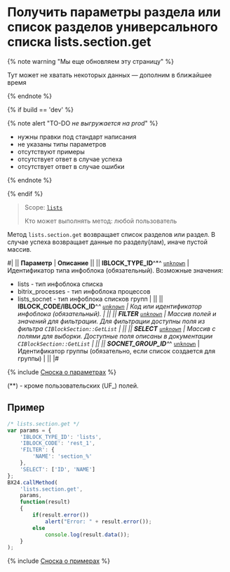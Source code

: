 # Получить параметры раздела или список разделов универсального списка lists.section.get

{% note warning "Мы еще обновляем эту страницу" %}

Тут может не хватать некоторых данных — дополним в ближайшее время

{% endnote %}

{% if build == 'dev' %}

{% note alert "TO-DO _не выгружается на prod_" %}

- нужны правки под стандарт написания
- не указаны типы параметров
- отсутствуют примеры
- отсутствует ответ в случае успеха
- отсутствует ответ в случае ошибки

{% endnote %}

{% endif %}

> Scope: [`lists`](../../scopes/permissions.md)
>
> Кто может выполнять метод: любой пользователь

Метод `lists.section.get` возвращает список разделов или раздел. В случае успеха возвращает данные по разделу(лам), иначе пустой массив.

#|
|| **Параметр** | **Описание** ||
|| **IBLOCK_TYPE_ID**^*^
[`unknown`](../../data-types.md) | Идентификатор типа инфоблока (обязательный). Возможные значения: 
- lists - тип инфоблока списка 
- bitrix_processes - тип инфоблока процессов 
- lists_socnet - тип инфоблока списков групп | ||
|| **IBLOCK_CODE/IBLOCK_ID**^*^
[`unknown`](../../data-types.md) | Код или идентификатор инфоблока (обязательный). | ||
|| **FILTER**
[`unknown`](../../data-types.md) | Массив полей и значений для фильтрации. Для фильтрации доступны поля из фильтра `CIBlockSection::GetList` | ||
|| **SELECT**
[`unknown`](../../data-types.md) | Массив с полями для выборки. Доступные поля описаны в документации `CIBlockSection::GetList` | ||
|| **SOCNET_GROUP_ID**^*^
[`unknown`](../../data-types.md) | Идентификатор группы (обязательно, если список создается для группы) | ||
|#

{% include [Сноска о параметрах](../../../_includes/required.md) %}

(**) - кроме пользовательских (UF_) полей.

## Пример

```js
/* lists.section.get */
var params = {
    'IBLOCK_TYPE_ID': 'lists',
    'IBLOCK_CODE': 'rest_1',
    'FILTER': {
        'NAME': 'section_%'
    },
    'SELECT': ['ID', 'NAME']
};
BX24.callMethod(
    'lists.section.get',
    params,
    function(result)
    {
        if(result.error())
            alert("Error: " + result.error());
        else
            console.log(result.data());
    }
);
```

{% include [Сноска о примерах](../../../_includes/examples.md) %}